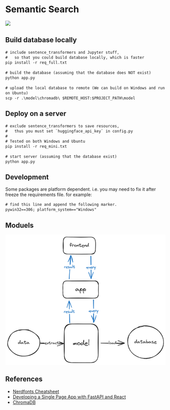 # Semantic Search

![](https://img.shields.io/badge/python-3.11-yellow)

## Build database locally

```shell
# include sentence_transformers and Jupyter stuff,
#   so that you could build database locally, which is faster
pip install -r req_full.txt

# build the database (assuming that the database does NOT exist)
python app.py

# upload the local database to remote (We can build on Windows and run on Ubuntu)
scp -r .\model\chromadb\ $REMOTE_HOST:$PROJECT_PATH\model
```

## Deploy on a server

```shell
# exclude sentence_transformers to save resources,
#   thus you must set `huggingface_api_key` in config.py
#
# Tested on both Windows and Ubuntu
pip install -r req_mini.txt

# start server (assuming that the database exist)
python app.py
```

## Development

Some packages are platform dependent. i.e. you may need to fix it after freeze the requirements file. for example:

```shell
# find this line and append the following marker.
pywin32==306; platform_system=="Windows"
```

## Moduels

![](./docs/modules.png)

## References

- [Nerdfonts Cheatsheet](https://www.nerdfonts.com/cheat-sheet)
- [Developing a Single Page App with FastAPI and React](https://testdriven.io/blog/fastapi-react/)
- [ChromaDB](https://docs.trychroma.com/)
